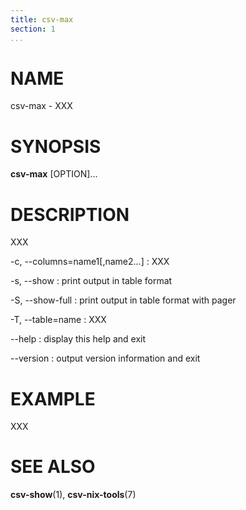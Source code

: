 ```yaml
---
title: csv-max
section: 1
...
```


# NAME #

csv-max - XXX

# SYNOPSIS #

**csv-max** [OPTION]...

# DESCRIPTION #

XXX

-c, --columns=name1[,name2...]
:   XXX

-s, --show
:   print output in table format

-S, --show-full
:   print output in table format with pager

-T, --table=name
:   XXX

--help
:   display this help and exit

--version
:   output version information and exit

# EXAMPLE #

XXX

# SEE ALSO #

**csv-show**(1), **csv-nix-tools**(7)
